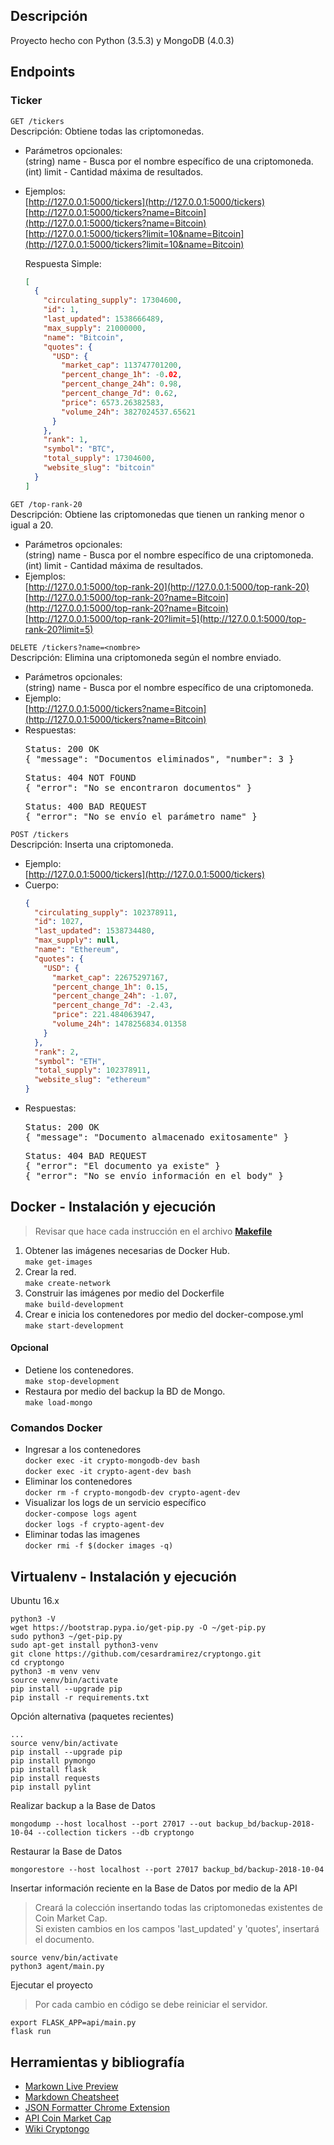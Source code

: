 ## Descripción
Proyecto hecho con Python (3.5.3) y MongoDB (4.0.3)

## Endpoints

### Ticker
`GET /tickers`
<br>Descripción: Obtiene todas las criptomonedas.
- Parámetros opcionales:
  <br>(string) name - Busca por el nombre específico de una criptomoneda.
  <br>(int) limit - Cantidad máxima de resultados.
- Ejemplos:
  <br>[http://127.0.0.1:5000/tickers](http://127.0.0.1:5000/tickers)
  <br>[http://127.0.0.1:5000/tickers?name=Bitcoin](http://127.0.0.1:5000/tickers?name=Bitcoin)
  <br>[http://127.0.0.1:5000/tickers?limit=10&name=Bitcoin](http://127.0.0.1:5000/tickers?limit=10&name=Bitcoin)

  Respuesta Simple:
  ```json
  [
    {
      "circulating_supply": 17304600,
      "id": 1,
      "last_updated": 1538666489,
      "max_supply": 21000000,
      "name": "Bitcoin",
      "quotes": {
        "USD": {
          "market_cap": 113747701200,
          "percent_change_1h": -0.02,
          "percent_change_24h": 0.98,
          "percent_change_7d": 0.62,
          "price": 6573.26382583,
          "volume_24h": 3827024537.65621
        }
      },
      "rank": 1,
      "symbol": "BTC",
      "total_supply": 17304600,
      "website_slug": "bitcoin"
    }
  ]
  ```

`GET /top-rank-20`
<br>Descripción: Obtiene las criptomonedas que tienen un ranking menor o igual a 20.
- Parámetros opcionales:
  <br>(string) name - Busca por el nombre específico de una criptomoneda.
  <br>(int) limit - Cantidad máxima de resultados.
- Ejemplos:
  <br>[http://127.0.0.1:5000/top-rank-20](http://127.0.0.1:5000/top-rank-20)
  <br>[http://127.0.0.1:5000/top-rank-20?name=Bitcoin](http://127.0.0.1:5000/top-rank-20?name=Bitcoin)
  <br>[http://127.0.0.1:5000/top-rank-20?limit=5](http://127.0.0.1:5000/top-rank-20?limit=5)

`DELETE /tickers?name=<nombre>`
<br>Descripción: Elimina una criptomoneda según el nombre enviado.
- Parámetros opcionales:
  <br>(string) name - Busca por el nombre específico de una criptomoneda.
- Ejemplo:
  <br>[http://127.0.0.1:5000/tickers?name=Bitcoin](http://127.0.0.1:5000/tickers?name=Bitcoin)
- Respuestas:
  <pre>Status: 200 OK
  { "message": "Documentos eliminados", "number": 3 }</pre>
  <pre>Status: 404 NOT FOUND
  { "error": "No se encontraron documentos" }
  </pre>
  <pre>Status: 400 BAD REQUEST
  { "error": "No se envío el parámetro name" }
  </pre>

`POST /tickers`
<br>Descripción: Inserta una criptomoneda.
- Ejemplo:
  <br>[http://127.0.0.1:5000/tickers](http://127.0.0.1:5000/tickers)
- Cuerpo:
  ```json
  {
    "circulating_supply": 102378911,
    "id": 1027,
    "last_updated": 1538734480,
    "max_supply": null,
    "name": "Ethereum",
    "quotes": {
      "USD": {
        "market_cap": 22675297167,
        "percent_change_1h": 0.15,
        "percent_change_24h": -1.07,
        "percent_change_7d": -2.43,
        "price": 221.484063947,
        "volume_24h": 1478256834.01358
      }
    },
    "rank": 2,
    "symbol": "ETH",
    "total_supply": 102378911,
    "website_slug": "ethereum"
  }
  ```
- Respuestas:
  <pre>Status: 200 OK
  { "message": "Documento almacenado exitosamente" }</pre>
  <pre>Status: 404 BAD REQUEST
  { "error": "El documento ya existe" }
  { "error": "No se envío información en el body" }
  </pre>


## Docker - Instalación y ejecución
> Revisar que hace cada instrucción en el archivo [**Makefile**](https://github.com/cesardramirez/cryptongo/blob/master/Makefile)

1. Obtener las imágenes necesarias de Docker Hub.
<br>`make get-images`
2. Crear la red.
<br>`make create-network`
3. Construir las imágenes por medio del Dockerfile
<br>`make build-development`
4. Crear e inicia los contenedores por medio del docker-compose.yml
<br>`make start-development`

#### Opcional
- Detiene los contenedores.
<br>`make stop-development`
- Restaura por medio del backup la BD de Mongo.
<br>`make load-mongo`

### Comandos Docker
- Ingresar a los contenedores
<br>`docker exec -it crypto-mongodb-dev bash`
<br>`docker exec -it crypto-agent-dev bash`
- Eliminar los contenedores
<br>`docker rm -f crypto-mongodb-dev crypto-agent-dev`
- Visualizar los logs de un servicio específico
<br>`docker-compose logs agent`
<br>`docker logs -f crypto-agent-dev`
- Eliminar todas las imagenes
<br>`docker rmi -f $(docker images -q)` 


## Virtualenv - Instalación y ejecución
Ubuntu 16.x

    python3 -V
    wget https://bootstrap.pypa.io/get-pip.py -O ~/get-pip.py
    sudo python3 ~/get-pip.py
    sudo apt-get install python3-venv
    git clone https://github.com/cesardramirez/cryptongo.git
    cd cryptongo
    python3 -m venv venv
    source venv/bin/activate
    pip install --upgrade pip
    pip install -r requirements.txt

Opción alternativa (paquetes recientes)

    ...
    source venv/bin/activate
    pip install --upgrade pip
    pip install pymongo
    pip install flask
    pip install requests
    pip install pylint

Realizar backup a la Base de Datos

    mongodump --host localhost --port 27017 --out backup_bd/backup-2018-10-04 --collection tickers --db cryptongo

Restaurar la Base de Datos

    mongorestore --host localhost --port 27017 backup_bd/backup-2018-10-04

Insertar información reciente en la Base de Datos por medio de la API

> Creará la colección insertando todas las criptomonedas existentes de Coin Market Cap.
> <br>Si existen cambios en los campos 'last_updated' y 'quotes', insertará el documento.

    source venv/bin/activate
    python3 agent/main.py
    
Ejecutar el proyecto

>Por cada cambio en código se debe reiniciar el servidor.

    export FLASK_APP=api/main.py
    flask run


## Herramientas y bibliografía

* [Markown Live Preview](http://markdownlivepreview.com/)
* [Markdown Cheatsheet](https://github.com/adam-p/markdown-here/wiki/Markdown-Cheatsheet)
* [JSON Formatter Chrome Extension](https://chrome.google.com/webstore/detail/json-formatter/bcjindcccaagfpapjjmafapmmgkkhgoa)
* [API Coin Market Cap](https://coinmarketcap.com/api/)
* [Wiki Cryptongo](https://github.com/cesardramirez/cryptongo/wiki/Wiki-Cryptongo)